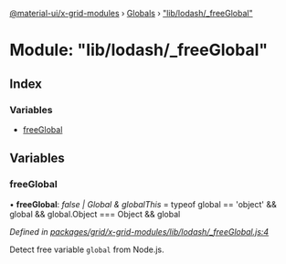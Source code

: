 [@material-ui/x-grid-modules](../README.md) › [Globals](../globals.md) › ["lib/lodash/\_freeGlobal"](_lib_lodash__freeglobal_.md)

# Module: "lib/lodash/\_freeGlobal"

## Index

### Variables

- [freeGlobal](_lib_lodash__freeglobal_.md#freeglobal)

## Variables

### freeGlobal

• **freeGlobal**: _false | Global & globalThis_ = typeof global == 'object' && global && global.Object === Object && global

_Defined in [packages/grid/x-grid-modules/lib/lodash/\_freeGlobal.js:4](https://github.com/mui-org/material-ui-x/blob/a679779/packages/grid/x-grid-modules/lib/lodash/_freeGlobal.js#L4)_

Detect free variable `global` from Node.js.
